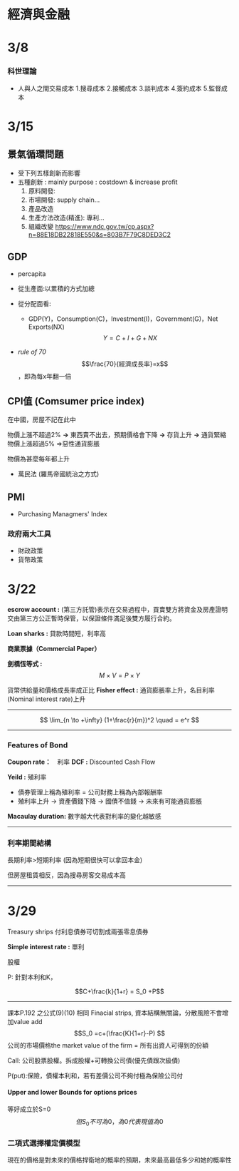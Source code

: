 # 經濟與金融
# 3/8

### 科世理論
* 人與人之間交易成本
    1.搜尋成本
    2.接觸成本
    3.談判成本
    4.簽約成本
    5.監督成本 


# 3/15
景氣循環問題
---
* 受下列五樣創新而影響
* 五種創新 : mainly purpose : costdown & increase profit
    1.  原料開發: 
    2.  市場開發: supply chain...
    3.  產品改造
    4.  生產方法改造(精進): 專利...
    5.  組織改變
https://www.ndc.gov.tw/cp.aspx?n=88E18DB22818E550&s=803B7F79C8DED3C2

GDP
---
* percapita
* 從生產面:以累積的方式加總
* 從分配面看:
    * GDP(Y)，Consumption(C)，Investment(I)，Government(G)，Net Exports(NX)
    $$ Y=C+I+G+NX $$

* *rule of 70*
$$\frac{70}{經濟成長率}=x$$
，即為每x年翻一倍


CPI值 (Comsumer price index)
---
在中國，房屋不記在此中

物價上漲不超過2% **->** 東西賣不出去，預期價格會下降 **->** 存貨上升 **->** 通貨緊縮
物價上漲超過5% =>惡性通貨膨脹

物價為甚麼每年都上升


* 萬民法  (羅馬帝國統治之方式)


PMI
---
* Purchasing Managmers' Index

### 政府兩大工具

* 財政政策
* 貨幣政策

# 3/22


**escrow account :**  (第三方託管)表示在交易過程中，買賣雙方將資金及房產證明交由第三方公正暫時保管，以保證條件滿足後雙方履行合約。

**Loan sharks :** 貸款時間短，利率高

**商業票據（Commercial Paper）**

**劍橋恆等式 :** 
    $$ M \times V = P \times Y$$ 


貨幣供給量和價格成長率成正比
**Fisher effect :** 通貨膨脹率上升，名目利率(Nominal interest rate)上升

** ** 

$$ \lim_{n \to +\infty} (1+\frac{r}{m})^2 \quad = e^r $$

---
### Features of Bond

**Coupon rate：**　利率
**DCF :** Discounted Cash Flow 

**Yeild :** 殖利率
* 債券管理上稱為殖利率 = 公司財務上稱為內部報酬率
* 殖利率上升 -> 資產價錢下降 -> 國債不值錢 -> 未來有可能通貨膨脹

**Macaulay duration:** 數字越大代表對利率的變化越敏感

---

### 利率期間結構
長期利率>短期利率 (因為短期很快可以拿回本金)

但房屋租賃相反，因為搜尋房客交易成本高






<!-- 學生年紀急於富有，想擁有大人沒有的商品或是可以炫富的資產，提供一個讓人覺得自己富有的服務， -->



---

# 3/29

Treasury shrips
付利息債券可切割成兩張零息債券

**Simple interest rate :** 單利

股權

P: 針對本利和K，


$$C+\frac{k}{1+r} = S_0 +P$$



---
課本P.192 之公式(9)(10) 相同
Finacial strips, 
資本結構無關論，分散風險不會增加value add
$$S_0 =c+(\frac{K}{1+r}-P) $$
公司的市場價格the market value of the firm = 所有出資人可得到的份額

Call: 公司股票股權。拆成股權+可轉換公司債(優先債跟次級債)

P(put):保險，債權本利和，若有差價公司不夠付極為保險公司付

#### Upper and lower Bounds for options prices

等好成立於S=0
$$但S_0不可為0，為0代表現值為0$$


### 二項式選擇權定價模型

現在的價格是對未來的價格捍衛地的概率的預期，未來最高最低多少和她的概率性